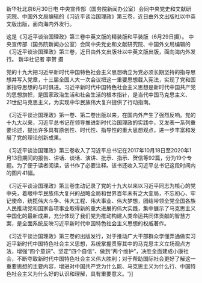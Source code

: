 新华社北京6月30日电 中央宣传部（国务院新闻办公室）会同中央党史和文献研究院、中国外文局编辑的《习近平谈治国理政》第三卷，近日由外文出版社以中英文版出版，面向海内外发行。

这是《习近平谈治国理政》第三卷中英文版的精装版和平装版（6月29日摄）。 中央宣传部（国务院新闻办公室）会同中央党史和文献研究院、中国外文局编辑的《习近平谈治国理政》第三卷，近日由外文出版社以中英文版出版，面向海内外发行。 新华社记者 李贺 摄

党的十九大把习近平新时代中国特色社会主义思想确立为党必须长期坚持的指导思想并写入党章，十三届全国人大一次会议把这一重要思想载入宪法，实现了党和国家指导思想的与时俱进。习近平新时代中国特色社会主义思想是新时代中国共产党的思想旗帜，是国家政治生活和社会生活的根本指针，是当代中国马克思主义、21世纪马克思主义，为实现中华民族伟大复兴提供了行动指南。

《习近平谈治国理政》第一卷、第二卷出版以来，在国内外产生了强烈反响。党的十九大以来，习近平总书记在领导推进新时代治国理政的实践中，又发表一系列重要论述，提出许多具有原创性、时代性、指导性的重大思想观点，进一步丰富和发展了党的理论创新成果。

《习近平谈治国理政》第三卷收入了习近平总书记在2017年10月18日至2020年1月13日期间的报告、讲话、谈话、演讲、批示、指示、贺信等92篇，分为19个专题。为了便于读者阅读，该书作了必要注释。该书还收入习近平总书记这段时间内的图片41幅。

《习近平谈治国理政》第三卷生动记录了党的十九大以来以习近平同志为核心的党中央，着眼中华民族伟大复兴的战略全局和世界百年未有之大变局，不忘初心、牢记使命，统揽伟大斗争、伟大工程、伟大事业、伟大梦想，团结带领全党全国各族人民推动党和国家各项事业取得新的重大进展的伟大实践，集中展示了马克思主义中国化的最新成果，充分体现了我们党为推动构建人类命运共同体贡献的智慧方案，是全面系统反映习近平新时代中国特色社会主义思想的权威著作。

《习近平谈治国理政》第三卷的出版发行，对于推动广大干部群众学懂弄通做实习近平新时代中国特色社会主义思想，系统掌握贯穿其中的马克思主义立场观点方法，增强“四个意识”、坚定“四个自信”、做到“两个维护”，决胜全面建成小康社会，不断夺取新时代中国特色社会主义伟大胜利；对于帮助国际社会更好了解这一重要思想的主要内容，增进对中国共产党为什么能、马克思主义为什么行、中国特色社会主义为什么好的认识和理解，具有重要意义。'}]